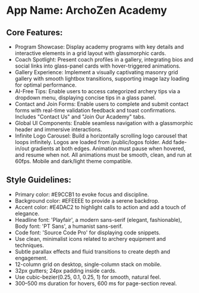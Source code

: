 # **App Name**: ArchoZen Academy

## Core Features:

- Program Showcase: Display academy programs with key details and interactive elements in a grid layout with glassmorphic cards.
- Coach Spotlight: Present coach profiles in a gallery, integrating bios and social links into glass-panel cards with hover-triggered animations.
- Gallery Experience: Implement a visually captivating masonry grid gallery with smooth lightbox transitions, supporting image lazy loading for optimal performance.
- AI-Free Tips: Enable users to access categorized archery tips via a dropdown menu, displaying concise tips in a glass panel.
- Contact and Join Forms: Enable users to complete and submit contact forms with real-time validation feedback and toast confirmations. Includes "Contact Us" and "Join Our Academy" tabs.
- Global UI Components: Enable seamless navigation with a glassmorphic header and immersive interactions.
- Infinite Logo Carousel: Build a horizontally scrolling logo carousel that loops infinitely. Logos are loaded from /public/logos folder. Add fade-in/out gradients at both edges. Animation must pause when hovered, and resume when not. All animations must be smooth, clean, and run at 60fps. Mobile and dark/light theme compatible.

## Style Guidelines:

- Primary color: #E9CCB1 to evoke focus and discipline.
- Background color: #EFEEEE to provide a serene backdrop.
- Accent color: #E4DAC2 to highlight calls to action and add a touch of elegance.
- Headline font: 'Playfair', a modern sans-serif (elegant, fashionable), Body font: 'PT Sans', a humanist sans-serif.
- Code font: 'Source Code Pro' for displaying code snippets.
- Use clean, minimalist icons related to archery equipment and techniques.
- Subtle parallax effects and fluid transitions to create depth and engagement.
- 12-column grid on desktop, single-column stack on mobile.
- 32px gutters; 24px padding inside cards.
- Use cubic-bezier(0.25, 0.1, 0.25, 1) for smooth, natural feel.
- 300–500 ms duration for hovers, 600 ms for page-section reveal.